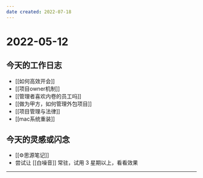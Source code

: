 ```yaml
---
date created: 2022-07-18
---
```


# 2022-05-12

## 今天的工作日志

- [[如何高效开会]]
- [[项目owner机制]]
- [[管理者喜欢内卷的员工吗]]
- [[做为甲方，如何管理外包项目]]
- [[项目管理与法律]]
- [[mac系统重装]]

## 今天的灵感或闪念

- [[⚙思源笔记]]
- 尝试让 [[白噪音]] 常驻，试用 3 星期以上，看看效果
---
